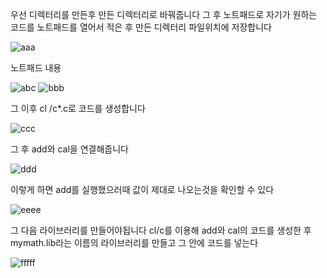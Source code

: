 우선 디렉터리를 만든후 만든 디렉터리로 바꿔줍니다 
그 후 노트패드로 자기가 원하는 코드를 노트패드를 열어서 적은 후 만든 디렉터리 파일위치에 저장합니다

![aaa](https://github.com/costanga/clang/assets/113983413/afb50ec5-bedb-4783-9e3c-900e4978be6a)

노트패드 내용

![abc](https://github.com/costanga/clang/assets/113983413/fa8ed8ee-2e42-4dc3-8dfe-45c3aee14afc)
![bbb](https://github.com/costanga/clang/assets/113983413/1e90e0a6-eab9-4747-9ed8-92889feebd47)

그 이후 cl /c*.c로 코드를 생성합니다

![ccc](https://github.com/costanga/clang/assets/113983413/1050bbd1-6a7b-45d2-bfff-c78f4949dd20)

그 후 add와 cal을 연결해줍니다

![ddd](https://github.com/costanga/clang/assets/113983413/81479f6f-85d3-45ae-8ebf-12ff41dd07fb)

이렇게 하면 add를 실행했으러때 값이 제대로 나오는것을 확인할 수 있다

![eeee](https://github.com/costanga/clang/assets/113983413/2bdda033-c350-4569-8b85-08cfa1c7de5d)

그 다음 라이브러리를 만들어야됩니다
cl/c를 이용해 add와 cal의 코드를 생성한 후 mymath.lib라는 이름의 라이브러리를 만들고 그 안에 코드를 넣는다

![fffff](https://github.com/costanga/clang/assets/113983413/b516f230-cf71-4c7a-987d-34a785512608)

